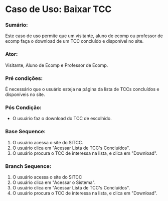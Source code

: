 # Caso de Uso: Baixar TCC

### Sumário: 
Este caso de uso permite que um visitante, aluno de ecomp ou professor de ecomp faça o download de um TCC concluído e disponível no site.

### Ator:
Visitante, Aluno de Ecomp e Professor de Ecomp.

### Pré condições: 
É necessário que o usuário esteja na página da lista de TCCs concluídos e disponíveis no site.

### Pós Condição:
- O usuário faz o download do TCC de escolhido.

### Base Sequence:
1) O usuário acessa o site do SITCC.
2) O usuário clica em "Acessar Lista de TCC's Concluídos".
3) O usuário procura o TCC de interessa na lista, e clica em "Download".


### Branch Sequence:
1) O usuário acessa o site do SITCC
2) O usuário clica em "Acessar o Sistema".
3) O usuário clica em "Acessar Lista de TCC's Concluídos".
4) O usuário procura o TCC de interessa na lista, e clica em "Download".
